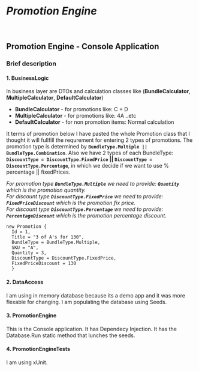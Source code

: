 # *Promotion Engine*

<br/>

## **Promotion Engine - Console Application**

### Brief description

#### 1. BusinessLogic 
                        
In business layer are DTOs and calculation classes like (**BundleCalculator**, **MultipleCalculator**, **DefaultCalculator**)

- **BundleCalculator** - for promotions like: C + D
- **MultipleCalculator** - for promotions like: 4A ..etc
- **DefaultCalculator** - for non promotion items: Normal calculation 

It terms of promotion below I have pasted the whole Promotion class that I thought it will fullfill the requrement for entering 2 types of promotions. 
The promotion type is determined by **`BundleType.Multiple || BundleType.Combination`**.
Also we have 2 types of each BundleType: **`DiscountType = DiscountType.FixedPrice` || `DiscountType = DiscountType.Percentage`**, in which we decide if we want to use % percentage || fixedPrices.

*For promotion type **`BundleType.Multiple`** we need to provide: **`Quantity`** which is the promotion quantity.* <br>
*For discount type **`DiscountType.FixedPrice`** we need to provide: **`FixedPriceDiscount`** which is the promotion fix price.*<br>
*For discount type **`DiscountType.Percentage`** we need to provide: **`PercentageDiscount`** which is the promotion percentage discount.*<br>

```
new Promotion {
  Id = 1,
  Title = "3 of A's for 130",
  BundleType = BundleType.Multiple,
  SKU = "A",
  Quantity = 3,
  DiscountType = DiscountType.FixedPrice,
  FixedPriceDiscount = 130
  }
```

#### 2. DataAccess

I am using in memory database because its a demo app and it was more flexable for changing.
I am populating the database using Seeds. 

#### 3. PromotionEngine

This is the Console application. 
It has Dependecy Injection.
It has the Database.Run static method that lunches the seeds. 

#### 4. PromotionEngineTests

I am using xUnit.
